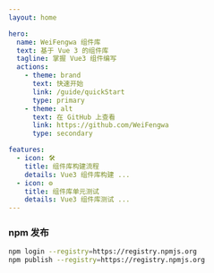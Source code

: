 ```yaml
---
layout: home

hero:
  name: WeiFengwa 组件库
  text: 基于 Vue 3 的组件库
  tagline: 掌握 Vue3 组件编写
  actions:
    - theme: brand
      text: 快速开始
      link: /guide/quickStart
      type: primary
    - theme: alt
      text: 在 GitHub 上查看
      link: https://github.com/WeiFengwa
      type: secondary

features:
  - icon: 🛠️
    title: 组件库构建流程
    details: Vue3 组件库构建 ...
  - icon: ⚙️
    title: 组件库单元测试
    details: Vue3 组件库测试 ...
---
```


### npm 发布

```bash
npm login --registry=https://registry.npmjs.org
npm publish --registry=https://registry.npmjs.org
```
